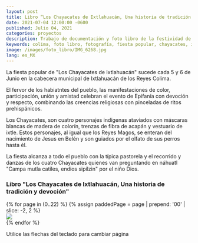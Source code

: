 ```yaml
---
layout: post
title: Libro “Los Chayacates de Ixtlahuacán, Una historia de tradición y devoción”
date: 2021-07-04 12:00:00 -0600
published: Julio 04, 2021
categories: proyectos
description: Trabajo de documentación y foto libro de la festividad de los Chayacates de Ixtlahuacán
keywords: colima, foto libro, fotografía, fiesta popular, chayacates, ixtlahucán
image: /images/foto_libro/IMG_6268.jpg
lang: es_MX
---
```

La fiesta popular de "Los Chayacates de Ixtlahuacán" sucede cada 5 y 6 de Junio en la cabecera municipal de Ixtlahuacán de los Reyes Colima.

El fervor de los habiatntes del pueblo, las manifestaciones de color, participación, unión y amistad celebran el evento de Epifanía con devoción y respecto, combinando las creencias religiosas con pinceladas de ritos prehispánicos.

Los Chayacates, son cuatro personajes indígenas ataviados con máscaras blancas de madera de colorín, trenzas de fibra de acapán y vestuario de ixtle. Estos personajes, al igual que los Reyes Magos, se enteran del nacimiento de Jesus en Belén y son guiados por el olfato de sus perros  hasta él.

La fiesta alcanza a todo el pueblo con la típica pastorela y el recorrido y danzas de los cuatro Chayacates quienes van preguntando en náhuatl "Campa mutla catiles, endios sipilzin" por el niño Dios.

### Libro "Los Chayacates de Ixtlahuacán, Una historia de tradición y devoción"
<div class="book" data-controller="book">
  <div class="book-wrapper" data-book-target="wrapper">
    {% for page in (0..22) %}
      {% assign paddedPage = page | prepend: '00' | slice: -2, 2 %}
      <div class="section" data-book-target="page">
        <img src="{{ "/images/chayacates_libro/" | append: paddedPage | append: ".jpg" }}" loading="lazy" class="page" />
      </div>
    {% endfor %}
  </div>
  <div class="paginator" data-book-target="paginator"></div>
</div>
<p class="font-sans text-xs font-semibold text-center text-gray-600">Utilice las flechas del teclado para cambiar página<p>
